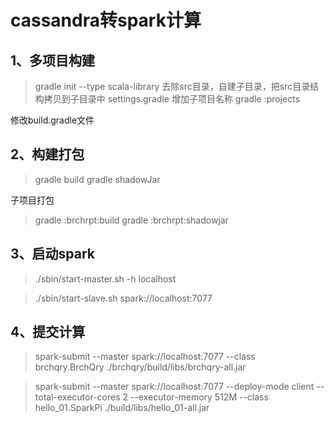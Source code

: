 cassandra转spark计算
===================
1、多项目构建
-----------
> gradle init --type scala-library
去除src目录，自建子目录，把src目录结构拷贝到子目录中
settings.gradle 增加子项目名称
> gradle :projects

修改build.gradle文件

2、构建打包
----------
> gradle build
> gradle shadowJar

子项目打包
> gradle :brchrpt:build
> gradle :brchrpt:shadowjar

3、启动spark
-----------
> ./sbin/start-master.sh -h localhost

> ./sbin/start-slave.sh spark://localhost:7077

4、提交计算
----------
> spark-submit --master spark://localhost:7077 --class brchqry.BrchQry ./brchqry/build/libs/brchqry-all.jar

> spark-submit --master spark://localhost:7077 --deploy-mode client --total-executor-cores 2 --executor-memory 512M --class hello_01.SparkPi ./build/libs/hello_01-all.jar